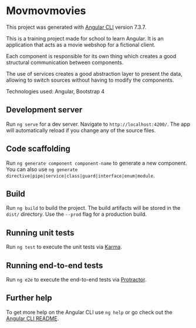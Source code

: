 # Movmovmovies

This project was generated with [Angular CLI](https://github.com/angular/angular-cli) version 7.3.7.

This is a training project made for school to learn Angular. It is an application that acts as a movie webshop for a fictional client.

Each component is responsible for its own thing which creates a good structural communication between components.

The use of services creates a good abstraction layer to present the data, allowing to switch sources without having to modify the components.

Technologies used: Angular, Bootstrap 4


## Development server

Run `ng serve` for a dev server. Navigate to `http://localhost:4200/`. The app will automatically reload if you change any of the source files.

## Code scaffolding

Run `ng generate component component-name` to generate a new component. You can also use `ng generate directive|pipe|service|class|guard|interface|enum|module`.

## Build

Run `ng build` to build the project. The build artifacts will be stored in the `dist/` directory. Use the `--prod` flag for a production build.

## Running unit tests

Run `ng test` to execute the unit tests via [Karma](https://karma-runner.github.io).

## Running end-to-end tests

Run `ng e2e` to execute the end-to-end tests via [Protractor](http://www.protractortest.org/).

## Further help

To get more help on the Angular CLI use `ng help` or go check out the [Angular CLI README](https://github.com/angular/angular-cli/blob/master/README.md).
